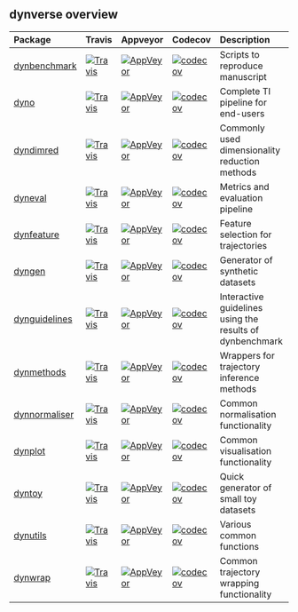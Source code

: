 
dynverse overview
-----------------

| Package                                                    | Travis                                                                                                                          | Appveyor                                                                                                                                                                | Codecov                                                                                                                                | Description                                              |
|:-----------------------------------------------------------|:--------------------------------------------------------------------------------------------------------------------------------|:------------------------------------------------------------------------------------------------------------------------------------------------------------------------|:---------------------------------------------------------------------------------------------------------------------------------------|:---------------------------------------------------------|
| [dynbenchmark](https://github.com/dynverse/dynbenchmark)   | [![Travis](https://img.shields.io/travis/dynverse/dynbenchmark.svg?logo=travis)](https://travis-ci.org/dynverse/dynbenchmark)   | [![AppVeyor](https://ci.appveyor.com/api/projects/status/github/dynverse/dynbenchmark?branch=master&svg=true)](https://ci.appveyor.com/project/dynverse/dynbenchmark)   | [![codecov](https://codecov.io/gh/dynverse/dynbenchmark/branch/master/graph/badge.svg)](https://codecov.io/gh/dynverse/dynbenchmark)   | Scripts to reproduce manuscript                          |
| [dyno](https://github.com/dynverse/dyno)                   | [![Travis](https://img.shields.io/travis/dynverse/dyno.svg?logo=travis)](https://travis-ci.org/dynverse/dyno)                   | [![AppVeyor](https://ci.appveyor.com/api/projects/status/github/dynverse/dyno?branch=master&svg=true)](https://ci.appveyor.com/project/dynverse/dyno)                   | [![codecov](https://codecov.io/gh/dynverse/dyno/branch/master/graph/badge.svg)](https://codecov.io/gh/dynverse/dyno)                   | Complete TI pipeline for end-users                       |
| [dyndimred](https://github.com/dynverse/dyndimred)         | [![Travis](https://img.shields.io/travis/dynverse/dyndimred.svg?logo=travis)](https://travis-ci.org/dynverse/dyndimred)         | [![AppVeyor](https://ci.appveyor.com/api/projects/status/github/dynverse/dyndimred?branch=master&svg=true)](https://ci.appveyor.com/project/dynverse/dyndimred)         | [![codecov](https://codecov.io/gh/dynverse/dyndimred/branch/master/graph/badge.svg)](https://codecov.io/gh/dynverse/dyndimred)         | Commonly used dimensionality reduction methods           |
| [dyneval](https://github.com/dynverse/dyneval)             | [![Travis](https://img.shields.io/travis/dynverse/dyneval.svg?logo=travis)](https://travis-ci.org/dynverse/dyneval)             | [![AppVeyor](https://ci.appveyor.com/api/projects/status/github/dynverse/dyneval?branch=master&svg=true)](https://ci.appveyor.com/project/dynverse/dyneval)             | [![codecov](https://codecov.io/gh/dynverse/dyneval/branch/master/graph/badge.svg)](https://codecov.io/gh/dynverse/dyneval)             | Metrics and evaluation pipeline                          |
| [dynfeature](https://github.com/dynverse/dynfeature)       | [![Travis](https://img.shields.io/travis/dynverse/dynfeature.svg?logo=travis)](https://travis-ci.org/dynverse/dynfeature)       | [![AppVeyor](https://ci.appveyor.com/api/projects/status/github/dynverse/dynfeature?branch=master&svg=true)](https://ci.appveyor.com/project/dynverse/dynfeature)       | [![codecov](https://codecov.io/gh/dynverse/dynfeature/branch/master/graph/badge.svg)](https://codecov.io/gh/dynverse/dynfeature)       | Feature selection for trajectories                       |
| [dyngen](https://github.com/dynverse/dyngen)               | [![Travis](https://img.shields.io/travis/dynverse/dyngen.svg?logo=travis)](https://travis-ci.org/dynverse/dyngen)               | [![AppVeyor](https://ci.appveyor.com/api/projects/status/github/dynverse/dyngen?branch=master&svg=true)](https://ci.appveyor.com/project/dynverse/dyngen)               | [![codecov](https://codecov.io/gh/dynverse/dyngen/branch/master/graph/badge.svg)](https://codecov.io/gh/dynverse/dyngen)               | Generator of synthetic datasets                          |
| [dynguidelines](https://github.com/dynverse/dynguidelines) | [![Travis](https://img.shields.io/travis/dynverse/dynguidelines.svg?logo=travis)](https://travis-ci.org/dynverse/dynguidelines) | [![AppVeyor](https://ci.appveyor.com/api/projects/status/github/dynverse/dynguidelines?branch=master&svg=true)](https://ci.appveyor.com/project/dynverse/dynguidelines) | [![codecov](https://codecov.io/gh/dynverse/dynguidelines/branch/master/graph/badge.svg)](https://codecov.io/gh/dynverse/dynguidelines) | Interactive guidelines using the results of dynbenchmark |
| [dynmethods](https://github.com/dynverse/dynmethods)       | [![Travis](https://img.shields.io/travis/dynverse/dynmethods.svg?logo=travis)](https://travis-ci.org/dynverse/dynmethods)       | [![AppVeyor](https://ci.appveyor.com/api/projects/status/github/dynverse/dynmethods?branch=master&svg=true)](https://ci.appveyor.com/project/dynverse/dynmethods)       | [![codecov](https://codecov.io/gh/dynverse/dynmethods/branch/master/graph/badge.svg)](https://codecov.io/gh/dynverse/dynmethods)       | Wrappers for trajectory inference methods                |
| [dynnormaliser](https://github.com/dynverse/dynnormaliser) | [![Travis](https://img.shields.io/travis/dynverse/dynnormaliser.svg?logo=travis)](https://travis-ci.org/dynverse/dynnormaliser) | [![AppVeyor](https://ci.appveyor.com/api/projects/status/github/dynverse/dynnormaliser?branch=master&svg=true)](https://ci.appveyor.com/project/dynverse/dynnormaliser) | [![codecov](https://codecov.io/gh/dynverse/dynnormaliser/branch/master/graph/badge.svg)](https://codecov.io/gh/dynverse/dynnormaliser) | Common normalisation functionality                       |
| [dynplot](https://github.com/dynverse/dynplot)             | [![Travis](https://img.shields.io/travis/dynverse/dynplot.svg?logo=travis)](https://travis-ci.org/dynverse/dynplot)             | [![AppVeyor](https://ci.appveyor.com/api/projects/status/github/dynverse/dynplot?branch=master&svg=true)](https://ci.appveyor.com/project/dynverse/dynplot)             | [![codecov](https://codecov.io/gh/dynverse/dynplot/branch/master/graph/badge.svg)](https://codecov.io/gh/dynverse/dynplot)             | Common visualisation functionality                       |
| [dyntoy](https://github.com/dynverse/dyntoy)               | [![Travis](https://img.shields.io/travis/dynverse/dyntoy.svg?logo=travis)](https://travis-ci.org/dynverse/dyntoy)               | [![AppVeyor](https://ci.appveyor.com/api/projects/status/github/dynverse/dyntoy?branch=master&svg=true)](https://ci.appveyor.com/project/dynverse/dyntoy)               | [![codecov](https://codecov.io/gh/dynverse/dyntoy/branch/master/graph/badge.svg)](https://codecov.io/gh/dynverse/dyntoy)               | Quick generator of small toy datasets                    |
| [dynutils](https://github.com/dynverse/dynutils)           | [![Travis](https://img.shields.io/travis/dynverse/dynutils.svg?logo=travis)](https://travis-ci.org/dynverse/dynutils)           | [![AppVeyor](https://ci.appveyor.com/api/projects/status/github/dynverse/dynutils?branch=master&svg=true)](https://ci.appveyor.com/project/dynverse/dynutils)           | [![codecov](https://codecov.io/gh/dynverse/dynutils/branch/master/graph/badge.svg)](https://codecov.io/gh/dynverse/dynutils)           | Various common functions                                 |
| [dynwrap](https://github.com/dynverse/dynwrap)             | [![Travis](https://img.shields.io/travis/dynverse/dynwrap.svg?logo=travis)](https://travis-ci.org/dynverse/dynwrap)             | [![AppVeyor](https://ci.appveyor.com/api/projects/status/github/dynverse/dynwrap?branch=master&svg=true)](https://ci.appveyor.com/project/dynverse/dynwrap)             | [![codecov](https://codecov.io/gh/dynverse/dynwrap/branch/master/graph/badge.svg)](https://codecov.io/gh/dynverse/dynwrap)             | Common trajectory wrapping functionality                 |
